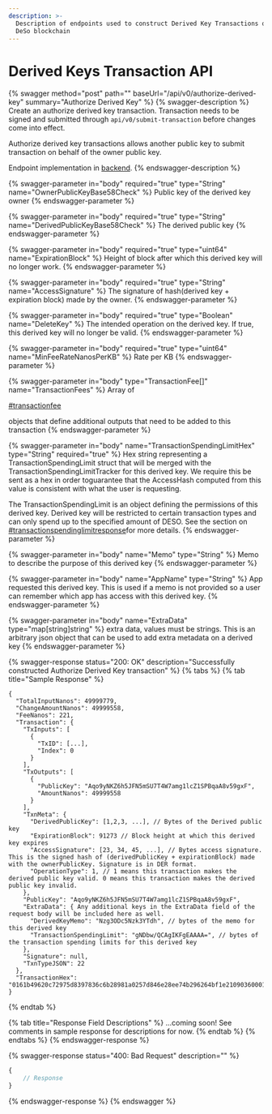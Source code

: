 ```yaml
---
description: >-
  Description of endpoints used to construct Derived Key Transactions on the
  DeSo blockchain
---
```


# Derived Keys Transaction API

{% swagger method="post" path="" baseUrl="/api/v0/authorize-derived-key" summary="Authorize Derived Key" %}
{% swagger-description %}
Create an authorize derived key transaction. Transaction needs to be signed and submitted through `api/v0/submit-transaction` before changes come into effect.

Authorize derived key transactions allows another public key to submit transaction on behalf of the owner public key.

Endpoint implementation in [backend](https://github.com/deso-protocol/backend/blob/954490fee2319072a9d6af710e3a3dd21bfc4f2d/routes/transaction.go#L2646).
{% endswagger-description %}

{% swagger-parameter in="body" required="true" type="String" name="OwnerPublicKeyBase58Check" %}
Public key of the derived key owner
{% endswagger-parameter %}

{% swagger-parameter in="body" required="true" type="String" name="DerivedPublicKeyBase58Check" %}
The derived public key
{% endswagger-parameter %}

{% swagger-parameter in="body" required="true" type="uint64" name="ExpirationBlock" %}
Height of block after which this derived key will no longer work.
{% endswagger-parameter %}

{% swagger-parameter in="body" required="true" type="String" name="AccessSignature" %}
The signature of hash(derived key + expiration block) made by the owner.
{% endswagger-parameter %}

{% swagger-parameter in="body" required="true" type="Boolean" name="DeleteKey" %}
The intended operation on the derived key. If true, this derived key will no longer be valid.
{% endswagger-parameter %}

{% swagger-parameter in="body" required="true" type="uint64" name="MinFeeRateNanosPerKB" %}
Rate per KB
{% endswagger-parameter %}

{% swagger-parameter in="body" type="TransactionFee[]" name="TransactionFees" %}
Array of 

[#transactionfee](../basics/data-types.md#transactionfee "mention")

 objects that define additional outputs that need to be added to this transaction 
{% endswagger-parameter %}

{% swagger-parameter in="body" name="TransactionSpendingLimitHex" type="String" required="true" %}
Hex string representing a TransactionSpendingLimit struct that will be merged with the TransactionSpendingLimitTracker for this derived key. We require this be sent as a hex in order toguarantee that the AccessHash computed from this value is consistent with what the user is requesting.

The TransactionSpendingLimit is an object defining the permissions of this derived key. Derived key will be restricted to certain transaction types and can only spend up to the specified amount of DESO. See the section on [#transactionspendinglimitresponse](../../blockchain-data/basics/data-types.md#transactionspendinglimitresponse "mention")for more details.     &#x20;
{% endswagger-parameter %}

{% swagger-parameter in="body" name="Memo" type="String" %}
Memo to describe the purpose of this derived key
{% endswagger-parameter %}

{% swagger-parameter in="body" name="AppName" type="String" %}
App requested this derived key. This is used if a memo is not provided so a user can remember which app has access with this derived key.
{% endswagger-parameter %}

{% swagger-parameter in="body" name="ExtraData" type="map[string]string" %}
extra data, values must be strings. This is an arbitrary json object that can be used to add extra metadata on a derived key
{% endswagger-parameter %}

{% swagger-response status="200: OK" description="Successfully constructed Authorize Derived Key transaction" %}
{% tabs %}
{% tab title="Sample Response" %}
```json5
{
  "TotalInputNanos": 49999779,
  "ChangeAmountNanos": 49999558,
  "FeeNanos": 221,
  "Transaction": {
    "TxInputs": [
      {
        "TxID": [...],
        "Index": 0
      }
    ],
    "TxOutputs": [
      {
        "PublicKey": "Aqo9yNKZ6h5JFN5mSU7T4W7amg1lcZ1SPBqaA8v59gxF",
        "AmountNanos": 49999558
      }
    ],
    "TxnMeta": {
      "DerivedPublicKey": [1,2,3, ...], // Bytes of the Derived public key 
      "ExpirationBlock": 91273 // Block height at which this derived key expires
      "AccessSignature": [23, 34, 45, ...], // Bytes access signature. This is the signed hash of (derivedPublicKey + expirationBlock) made with the ownerPublicKey. Signature is in DER format.
      "OperationType": 1, // 1 means this transaction makes the derived public key valid. 0 means this transaction makes the derived public key invalid.
    },
    "PublicKey": "Aqo9yNKZ6h5JFN5mSU7T4W7amg1lcZ1SPBqaA8v59gxF",
    "ExtraData": { Any additional keys in the ExtraData field of the request body will be included here as well.
      "DerivedKeyMemo": "Nzg3ODc5Nzk3YTdh", // bytes of the memo for this derived key
      "TransactionSpendingLimit": "gNDbw/QCAgIKFgEAAAA=", // bytes of the transaction spending limits for this derived key
    },
    "Signature": null,
    "TxnTypeJSON": 22
  },
  "TransactionHex": "0161b49620c72975d8397836c6b28981a0257d846e28ee74b296264bf1e2109036000102aa3dc8d299ea1e4914de66494ed3e16eda9a0d65719d523c1a9a03cbf9f60c45c6ddeb17152167f80ea6908b93cca921a2a49ef268ad373756b5ba45aff4e06bf7a31f7f20c0012102aa3dc8d299ea1e4914de66494ed3e16eda9a0d65719d523c1a9a03cbf9f60c450000"
}
```
{% endtab %}

{% tab title="Response Field Descriptions" %}
...coming soon! See comments in sample response for descriptions for now.
{% endtab %}
{% endtabs %}
{% endswagger-response %}

{% swagger-response status="400: Bad Request" description="" %}
```javascript
{
    // Response
}
```
{% endswagger-response %}
{% endswagger %}
